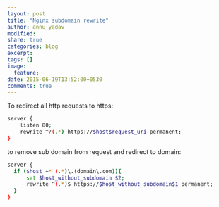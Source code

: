 ```yaml
---
layout: post
title: "Nginx subdomain rewrite"
author: annu_yadav
modified:
share: true
categories: blog
excerpt:
tags: []
image:
  feature:
date: 2015-06-19T13:52:00+0530
comments: true
---
```


To redirect all http requests to https:

```sh
server {
    listen 80;
    rewrite ^/(.*) https://$host$request_uri permanent;
}
```


to remove sub domain from request and redirect to domain:

```sh
server {
  if ($host ~* (.*)\.(domain\.com)){
      set $host_without_subdomain $2;
      rewrite ^(.*)$ https://$host_without_subdomain$1 permanent;
  }
}
```
